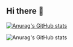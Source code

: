 ## Hi there 👋
[![Anurag's GitHub stats](https://github-readme-stats-jade-omega-60.vercel.app/api?username=Bernard-ctrl&update=1)](https://github.com/anuraghazra/github-readme-stats)

![Anurag's GitHub stats](https://github-readme-stats-jade-omega-60.vercel.app/api/top-langs/?username=Bernard-ctrl&update=1)
